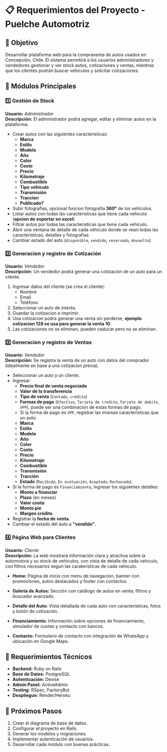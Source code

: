 # 📋 Requerimientos del Proyecto - Puelche Automotriz

## 🎯 Objetivo
Desarrollar plataforma web para la compraventa de autos usados en Concepción, Chile.
El sistema permitirá a los usuarios administradores y vendedores gestionar y ver stock autos, cotizaciones y ventas, mientras que los clientes podrán buscar vehículos y solicitar cotizaciones.

## 📂 Módulos Principales

### 1️⃣ Gestión de Stock
**Usuario:** *Administrador*  
**Descripción:** El administrador podrá agregar, editar y eliminar autos en la plataforma.

- Crear autos con las siguientes caracteristicas:
  - **Marca**
  - **Estilo**
  - **Modelo**
  - **Año**
  - **Color**
  - **Costo**
  - **Precio**
  - **Kilometraje**
  - **Combustible**
  - **Tipo vehiculo**
  - **Transmisión**
  - **Traccion**
  - **Publicado?**
- Subir fotografias, opcional funcion fotografia **360°** de los vehículos.
- Listar autos con todas las caracteristicas que tiene cada vehiculo (**opcion de exportar en excel**)
- Filtrar autos por todas las caracteristicas que tiene cada vehiculo.
- Abrir una ventana de detalle de cada vehiculo donde se vean todas las caracteristicas, detalles y fotografias
- Cambiar estado del auto (`disponible`, `vendido`, `reservado`, `devuelto`).

### 2️⃣ Generacion y registro de Cotización
**Usuario:** *Vendedor*  
**Descripción:** Un vendedor podrá generar una cotización de un auto para un cliente.

1. Ingresar datos del cliente (se crea el cliente):
   - Nombre
   - Email
   - Teléfono
2. Seleccionar un auto de interés.
3. Guardar la cotizacion e imprimir.
4. Una cotizacion podra generar una venta sin perderse, **ejemplo cotizacion 128 se usa para generar la venta 10**.
5. Las cotizaciones no se eliminan, pueden caducar pero no se eliminan.

### 3️⃣ Generacion y registro de Ventas
**Usuario:** *Vendedor*  
**Descripción:** Se registra la venta de un auto con datos del comprador (idealmente en base a una cotizacion previa).

- Seleccionar un auto y un cliente.
- Ingresar:
  - **Precio final de venta negociado**
  - **Valor de la transferencia**
  - **Tipo de venta** (`Contado`, `crédito`)
  - **Formas de pago** (`Efectivo`, `Tarjeta de credito`, `Tarjeta de debito`, `VPP`), puede ser una combinacion de estas formas de pago.
  - Si la forma de pago es `VPP`, registrar las mismas características que un auto:
  - **Marca**
  - **Estilo**
  - **Modelo**
  - **Año**
  - **Color**
  - **Costo**
  - **Precio**
  - **Kilometraje**
  - **Combustible**
  - **Transmisión**
  - **Tracción**
  - **Estado** (`Recibido`, `En evaluación`, `Aceptado`, `Rechazado`).
- Si la forma de pago es `Financiamiento`, ingresar los siguientes detalles:
  - **Monto a financiar**
  - **Plazo** (en meses)
  - **Valor cuota**
  - **Monto pie**
  - **Margen crédito**
- Registrar la **fecha de venta**.
- Cambiar el estado del auto a **"vendido"**.

### 4️⃣ Página Web para Clientes

**Usuario:** *Cliente*  
**Descripción:** La web mostrará información clara y atractiva sobre la automotora y su stock de vehículos, con vista de detalle de cada vehiculo, con filtros necesarios segun las carateristicas de cada vehiculo.

- **Home:**  Página de inicio con menu de navegacion, banner con promociones, autos destacados y footer con contactos.

- **Galería de Autos:**  Sección con catálogo de autos en venta, filtros y buscador avanzado.

- **Detalle del Auto:**  Vista detallada de cada auto con características, fotos y botón de cotización.

- **Financiamiento:**  Información sobre opciones de financiamiento, simulador de cuotas y contacto con bancos.

- **Contacto:**  Formulario de contacto con integración de WhatsApp y ubicación en Google Maps.

## 🚀 Requerimientos Técnicos
- **Backend:** Ruby on Rails
- **Base de Datos:** PostgreSQL
- **Autenticación:** Devise
- **Admin Panel:** ActiveAdmin
- **Testing:** RSpec, FactoryBot
- **Despliegue:** Render/Heroku

## 📅 Próximos Pasos
1. Crear el diagrama de base de datos.
2. Configurar el proyecto en Rails.
3. Generar los modelos y migraciones.
4. Implementar autenticación de usuarios.
5. Desarrollar cada módulo con buenas prácticas.
